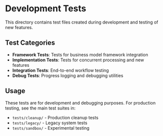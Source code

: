 # Development Tests

This directory contains test files created during development and testing of new features.

## Test Categories

- **Framework Tests**: Tests for business model framework integration
- **Implementation Tests**: Tests for concurrent processing and new features  
- **Integration Tests**: End-to-end workflow testing
- **Debug Tests**: Progress logging and debugging utilities

## Usage

These tests are for development and debugging purposes. For production testing, see the main test suites in:
- `tests/cleanup/` - Production cleanup tests
- `tests/legacy/` - Legacy system tests
- `tests/sandbox/` - Experimental testing